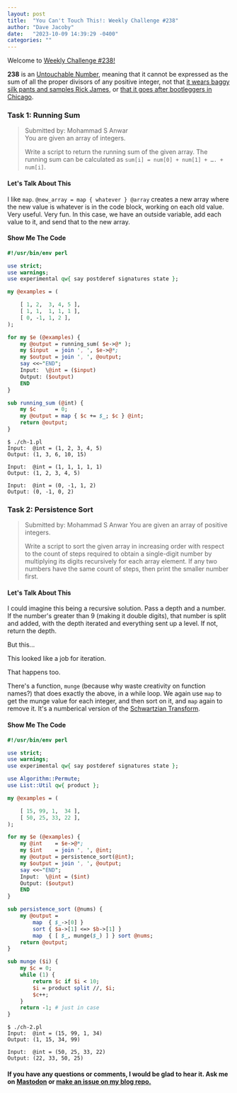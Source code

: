 ```yaml
---
layout: post
title:  "You Can't Touch This!: Weekly Challenge #238"
author: "Dave Jacoby"
date:   "2023-10-09 14:39:29 -0400"
categories: ""
---
```


Welcome to [Weekly Challenge #238!](https://theweeklychallenge.org/blog/perl-weekly-challenge-238/)  

**238** is an [Untouchable Number](https://en.wikipedia.org/wiki/Untouchable_number), meaning that it cannot be expressed as the sum of all the proper divisors of any positive integer, not that [it wears baggy silk pants and samples Rick James](https://genius.com/Mc-hammer-u-cant-touch-this-lyrics), or [that it goes after bootleggers in Chicago](https://www.imdb.com/title/tt0094226/).

### Task 1: Running Sum
>
>Submitted by: Mohammad S Anwar  
>You are given an array of integers.  
>  
>Write a script to return the running sum of the given array. The running sum can be calculated as `sum[i] = num[0] + num[1] + …. + num[i]`.  

#### Let's Talk About This

I like `map`. `@new_array = map { whatever } @array` creates a new array where the new value is whatever is in the code block, working on each old value. Very useful. Very fun. In this case, we have an outside variable, add each value to it, and send that to the new array.

#### Show Me The Code

```perl
#!/usr/bin/env perl

use strict;
use warnings;
use experimental qw{ say postderef signatures state };

my @examples = (

    [ 1, 2,  3, 4, 5 ],
    [ 1, 1,  1, 1, 1 ],
    [ 0, -1, 1, 2 ],
);

for my $e (@examples) {
    my @output = running_sum( $e->@* );
    my $input  = join ', ', $e->@*;
    my $output = join ', ', @output;
    say <<~"END";
    Input:  \@int = ($input)
    Output: ($output)
    END
}

sub running_sum (@int) {
    my $c      = 0;
    my @output = map { $c += $_; $c } @int;
    return @output;
}
```

```text
$ ./ch-1.pl 
Input:  @int = (1, 2, 3, 4, 5)
Output: (1, 3, 6, 10, 15)

Input:  @int = (1, 1, 1, 1, 1)
Output: (1, 2, 3, 4, 5)

Input:  @int = (0, -1, 1, 2)
Output: (0, -1, 0, 2)
```

### Task 2: Persistence Sort
>
>Submitted by: Mohammad S Anwar
>You are given an array of positive integers.
>
>Write a script to sort the given array in increasing order with respect to the count of steps required to obtain a single-digit number by multiplying its digits recursively for each array element. If any two numbers have the same count of steps, then print the smaller number first.

#### Let's Talk About This

I could imagine this being a recursive solution. Pass a depth and a number. If the number's greater than 9 (making it double digits), that number is split and added, with the depth iterated and everything sent up a level. If not, return the depth.

But this...

This looked like a job for iteration.

That happens too.

There's a function, `munge` (because why waste creativity on function names?) that does exactly the above, in a while loop. We again use `map` to get the munge value for each integer, and then sort on it, and `map` again to remove it. It's a numberical version of the [Schwartzian Transform](https://jacoby.github.io/javascript/2018/11/07/schwartzian-transforms-in-javascript.html).

#### Show Me The Code

```perl
#!/usr/bin/env perl

use strict;
use warnings;
use experimental qw{ say postderef signatures state };

use Algorithm::Permute;
use List::Util qw{ product };

my @examples = (

    [ 15, 99, 1,  34 ],
    [ 50, 25, 33, 22 ],
);

for my $e (@examples) {
    my @int    = $e->@*;
    my $int    = join ', ', @int;
    my @output = persistence_sort(@int);
    my $output = join ', ', @output;
    say <<~"END";
    Input:  \@int = ($int)
    Output: ($output)
    END
}

sub persistence_sort (@nums) {
    my @output =
        map  { $_->[0] }
        sort { $a->[1] <=> $b->[1] }
        map  { [ $_, munge($_) ] } sort @nums;
    return @output;
}

sub munge ($i) {
    my $c = 0;
    while (1) {
        return $c if $i < 10;
        $i = product split //, $i;
        $c++;
    }
    return -1; # just in case
}
```

```text
$ ./ch-2.pl 
Input:  @int = (15, 99, 1, 34)
Output: (1, 15, 34, 99)

Input:  @int = (50, 25, 33, 22)
Output: (22, 33, 50, 25)
```

#### If you have any questions or comments, I would be glad to hear it. Ask me on [Mastodon](https://mastodon.xyz/@jacobydave) or [make an issue on my blog repo.](https://github.com/jacoby/jacoby.github.io)
